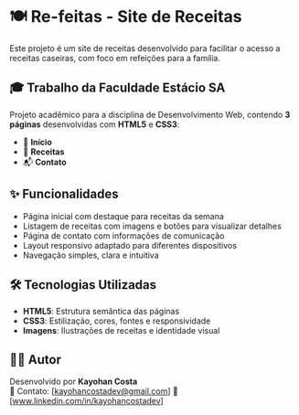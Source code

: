 # 🍽️ Re-feitas - Site de Receitas

Este projeto é um site de receitas desenvolvido para facilitar o acesso a receitas caseiras, com foco em refeições para a família.

## 🎓 Trabalho da Faculdade Estácio SA

Projeto acadêmico para a disciplina de Desenvolvimento Web, contendo **3 páginas** desenvolvidas com **HTML5** e **CSS3**:

- 📄 **Início**
- 📖 **Receitas**
- 📬 **Contato**

## ✨ Funcionalidades

- Página inicial com destaque para receitas da semana
- Listagem de receitas com imagens e botões para visualizar detalhes
- Página de contato com informações de comunicação
- Layout responsivo adaptado para diferentes dispositivos
- Navegação simples, clara e intuitiva

## 🛠️ Tecnologias Utilizadas

- **HTML5**: Estrutura semântica das páginas
- **CSS3**: Estilização, cores, fontes e responsividade
- **Imagens**: Ilustrações de receitas e identidade visual

## 👨‍🍳 Autor

Desenvolvido por **Kayohan Costa**  
📧 Contato: [kayohancostadev@gmail.com]
🔗 [www.linkedin.com/in/kayohancostadev]
